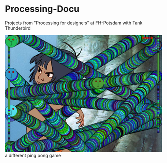 # Processing-Docu
Projects from "Processing for designers" at FH-Potsdam with Tank Thunderbird


![1game](https://github.com/leleschlaich/Processing-Docu/blob/master/Screenshot%202019-01-15%20at%2016.07.30.png?raw=true "1game")
a different ping pong game
